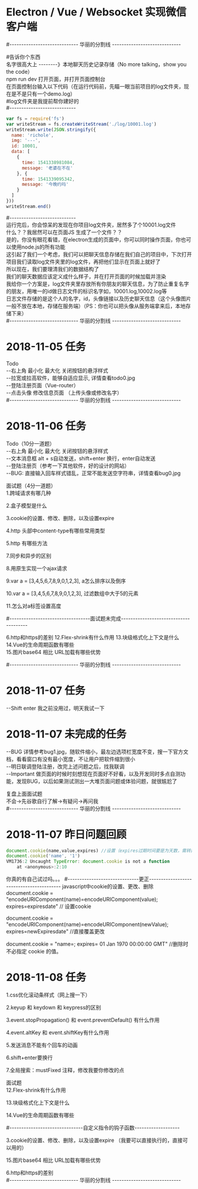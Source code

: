 # Electron / Vue / Websocket 实现微信客户端  
#----------------------------- 华丽的分割线 -----------------------------  

#告诉你个东西  
名字很高大上 --------》本地聊天历史记录存储（No more talking，show you the code）  
npm run dev 打开页面，并打开页面控制台  
在页面控制台输入以下代码（在运行代码前，先瞄一眼当前项目的log文件夹，现在是不是只有一个demo.log）  
#log文件夹是我提前帮你建好的  
#----------------------------  
```javascript
var fs = require('fs')  
var writeStream = fs.createWriteStream('./log/10001.log')  
writeStream.write(JSON.stringify({  
  name: 'richole',  
  img: '---',  
  id: 10001,  
  data: [  
    {  
      time: 1541338981084,  
      message: '老婆在不在'  
    }, {  
      time: 1541339095342,  
      message: '今晚约吗'  
    }  
  ]  
}))  
writeStream.end()  
```
#----------------------------  
运行完后，你会惊呆的发现在你项目log文件夹，居然多了个10001.log文件  
什么？？我居然可以在页面JS 生成了一个文件？？  
是的，你没有眼花看错，在electron生成的页面中，你可以同时操作页面，你也可以使用node.js的所有功能  
这引起了我们一个考虑，我们可以把聊天信息存储在我们自己的项目中，下次打开项目我们读取log文件夹里的log文件，再把他们显示在页面上就好了  
所以现在，我们要理清我们的数据结构了  
我们的聊天数据应该定义成什么样子，并在打开页面的时候加载并渲染  
我给你一个方案是，log文件夹里存放所有你朋友的聊天信息，为了防止重复名字的朋友，用唯一的id做日志文件的标识名字如，10001.log,10002.log等  
日志文件存储的是这个人的名字，id，头像链接以及历史聊天信息（这个头像图片一般不放在本地，存储在服务端）（PS：你也可以把头像从服务端拿来后，本地存储下来）  
#----------------------------- 华丽的分割线 -----------------------------  
# 2018-11-05 任务  
Todo  
--右上角 最小化 最大化 关闭按钮的悬浮样式  
--拉宽或拉高软件，能够自适应显示, 详情查看todo0.jpg  
--登陆注册页面（Vue-router）  
--点击头像 修改信息页面 （上传头像或修改名字）  
#----------------------------- 华丽的分割线 -----------------------------  
# 2018-11-06 任务  
Todo（10分一道题）  
--右上角 最小化 最大化 关闭按钮的悬浮样式 <!--已解决-->  
--文本消息框 alt + s自动发送，shift+enter 换行，enter自动发送 <!-- 【shift+enter 换行 不会！！！】 -->  
--登陆注册页（参考一下其他软件，好的设计的网站）<!-- 页面样式写好了  功能接口未对接 -->  
--BUG: 直接输入回车样式错乱，正常不能发送空字符串，详情查看bug0.jpg <!--已解决-->  
  
面试题（4分一道题）  
1.跨域请求有哪几种
<!--
第一种：JSONP，动态插入一个script标签请求跨域
<script>
function fn (res) {
    ...响应数据
}
var _script = document.createElement('script')
_script.type = 'text/javascript'
_script.src = 'https://www.xxx.com/jsonp?callback=fn'
document.head.appendChild(_script)
</script>

第二种
后端人员在处理数据请求的时候，添加允许跨域请求的相关操作，如配置
res.writeHead(200, {
    "Content-Type": "text/html; charset=UTF-8",
    "Access-Control-Allow-Origin":'http://localhost',
    'Access-Control-Allow-Methods': 'GET, POST, OPTIONS',
    'Access-Control-Allow-Headers': 'X-Requested-With, Content-Type'
});

第三种
协议代理，需要跨域的请求不在浏览器发送执行，而是发到后台服务器，由后台服务器去执行这个跨域请求，再把得到的数据响应给回前端，这样的过程。

-->
2.盒子模型是什么
<!--
在前端页面显示中，一个元素由几大部分组成，由content(元素内容)、paddding(内边距)、border(边框)、margin(外边距)组成的部分称之为CSS中元素的盒子模型。
-->
3.cookie的设置、修改、删除，以及设置expire  
<!--
cookie是有js生成
--------------错的-----------------
document.cookie(name,value,expires) //设置（expires过期时间要是为天数，需转换成有效地区日期时间）
document.cookie(name,newValue,expires) //修改，会覆盖原来相同名字的cookie的值
document.cookie(name,'',1970/01/01) //删除,cookie值为空，以及设置过期时间为初始值即可删除
--------------错的-----------------

不设置expires过期时间，则仅在浏览器关闭前有效

参数天数，转换成有效地区日期时间
var formatExpires = function (day) {
    var date = new Date()
    date.setTime(date.getTime() + (day * 24 * 60 * 60 * 1000))
    return 'expires=' + date.toGMTString() 
}
-->
4.http 头部中content-type有哪些常用类型
<!--
Content-Type来表示具体请求中的媒体类型信息。
Content-Type: [type]/[subtype]; parameter
例如： Content-Type: text/html;charset:utf-8;

application/xhtml+xml ：XHTML格式
application/xml     ： XML数据格式
application/atom+xml  ：Atom XML聚合格式    
application/json    ： JSON数据格式
application/pdf       ：pdf格式  
application/msword  ： Word文档格式
application/octet-stream ： 二进制流数据（如常见的文件下载）

application/x-www-form-urlencoded ： <form encType=””>中默认的encType，form表单数据被编码为         key/value格式发送到服务器（表单默认的提交数据的格式）
默认的。如果不指定content-type，默认使用此格式。

参数格式：key1=value1&key2=value2


text/html ： HTML格式
text/plain ：纯文本格式
text/xml ：  XML格式

image/gif ：gif图片格式
image/jpeg ：jpg图片格式
image/png：png图片格式

multipart/form-data ： 需要在表单中进行文件上传时，就需要使用该格式
-->
5.http 有哪些方法
<!--
GET获取资源
POST传输实体文本
PUT传输文件
DELETE删除文件
OPTIONS询问支持的方法
-->


7.同步和异步的区别
<!--
同步是指进程在处理一个ajax请求的时候，会阻塞进程，在请求发送后，不会往下执行下面的操作。而是一直等，等到该请求返回数据得到响应时，才继续往下解析，继续进程。异步则不是阻塞模式，在处理请求时，发送完不等待，继续往下执行其他解析操作，不影响进程的进行，等到请求有了响应数据系统会通知进行相关处理。
-->

8.用原生实现一个ajax请求
<!--
if (window.XMLHttpRequest) {
var xmlhttp = new XMLHttpRequest()
} else {
var xmlhttp = new ActiveXOject(Microsoft.XMLHttpRequest)
}
xmlhttp.open(method, url, async)

// xmlhttp.setRequestHeader('Content-type','application/json')
xmlhttp.send(JSON.stringify(data))

xmlhttp.onreadystatechange = function () {
    if (xmlhttp.readyState === 4) {
        if (xmlhttp.status === 200) {
            console.log(xmlhttp.responseText)
        }
    }
}

-->
9.var a = [3,4,5,6,7,8,9,0,1,2,3], a怎么排序以及倒序
<!--
a.sort()数组会按照字符的Unicode进行排序（把数组里面当成字符串处理）
arr.sort((a, b) => {
    return a - b //数值从小到大排序
    return b - a //数值从大到小排序
})
a.reverse()倒序
-->
10.var a = [3,4,5,6,7,8,9,0,1,2,3], 过滤数组中大于5的元素  
<!-- 
a.filter((item) => {
 return item > 5
})
-->

11.怎么对a标签设置高度
<!-- 
a {
    display: inline-block/block;
    height: ...
}
 -->

#----------------------------------面试题未完成--------------------------------------

6.http和https的差别
12.Flex-shrink有什么作用
13.块级格式化上下文是什么  
14.Vue的生命周期函数有哪些  
15.图片base64 相比 URL加载有哪些优势

#----------------------------- 华丽的分割线 -----------------------------  
# 2018-11-07 任务  
--Shift enter 我之前没用过，明天我试一下  
#  
<!-- --BUG：连续发送很多条消息，后面的消息不显示了，要出现滚动条
通过css优化滚动条样式，让他好看点   -->
<!-- --BUG .main-box为什么要有border，很不美观 详情参考bug2.jpg   -->
<!-- --BUG 默认字体使用 "Microsoft YaHei", "arial"，现在字体很难看，在我mac这里   -->

# 2018-11-07 未完成的任务
--BUG 详情参考bug1.jpg，随软件缩小，最左边选项栏宽度不变，搜一下官方文档，看看窗口有没有最小宽度，不让用户把软件缩到很小  
--明日联调登陆注册，改完上述问题之后，找我联调  
--Important 做页面的时候时刻想现在页面好不好看，以及开发同时多点自测功能，发现BUG，以后如果测试测出一大堆页面问题或体验问题，就很尴尬了  
  
复盘上面面试题  
不会->先谷歌自行了解->有疑问->再问我  
#----------------------------- 华丽的分割线 -----------------------------  

# 2018-11-07 昨日问题回顾
```javascript
document.cookie(name,value,expires) //设置（expires过期时间要是为天数，需转换成有效地区日期时间）
document.cookie('name', '1')
VM1736:2 Uncaught TypeError: document.cookie is not a function
    at <anonymous>:2:10
```
你真的有自己试过吗。。。
#------------------------------更正-----------------------------------------
javascript中cookie的设置、更改、删除
document.cookie = "encodeURIComponent(name)=encodeURIComponent(value); expires=expiresdate" // 设置cookie

document.cookie = "encodeURIComponent(name)=encodeURIComponent(newValue); expires=newExpiresdate" //直接覆盖更改

document.cookie = "name=; expires= 01 Jan 1970 00:00:00 GMT" //删除时不必指定 cookie 的值。



# 2018-11-08 任务
1.css优化滚动条样式（网上搜一下）
<!-- 滚动条样式没改 -->
2.keyup 和 keydown 和 keypress的区别  
<!-- 
keyup: 释放按键
keydown: 按下按键的时候触发
keypress: 按下按键或者释放按键的时候触发
 -->
3.event.stopPropagation() 和 event.preventDefault() 有什么作用  
<!-- 
event.stopPropagation()阻止冒泡
event.preventDefault()阻止元素本身的事件
 -->

4.event.altKey 和 event.shiftKey有什么作用  
<!-- 在事件里面获取判断是否按下了alt键或者shift键
event.altKey:true 是按下alt键
event.altKey:false 否按下alt键
event.shiftKey:true 是按下shift键
event.shiftKey:false 否按下shift键 -->

5.发送消息不能有个回车的动画  
<!-- 
在keydown事件里面判断回车(event.keyCode === 13)，阻止绑定在元素本身的事件发生event.preventDefault
 -->
6.shift+enter要换行  
<!-- 
在keydown事件里面判断回车加shift按键(event.keyCode === 13 && event.shiftKey)，实现换行
 -->

7.全局搜索：mustFixed 注释，修改我要你修改的点  
<!-- 
还有一个没改：
// mustFixed 关闭打开基本信息弹窗 这样写得不好，我暂时也没想到好方法，不过要换种写法
// 基本信息弹窗样式效果不好，仔细看微信的样式怎么实现
 -->

面试题  
12.Flex-shrink有什么作用
<!-- 用数值来定义收缩比率
作用于伸缩盒子，当盒子内元素内容的宽度之和超出盒子元素的宽度时，flex-shrink是指按一定的比例对子元素进行缩放，默认值为1
超出的部分将按照各因子的flex-shrink值相加之后计算比率来对各子元素进行收缩。
 -->
13.块级格式化上下文是什么
<!-- 
BFC
 -->

14.Vue的生命周期函数有哪些
<!-- 
beforecreate : el 和 data 并未初始化 【举个栗子：可以在这加个loading事件】
created ：完成了 data 数据的初始化，el没有【在这结束loading，还做一些初始化，实现函数自执行】
beforeMount：完成了 el 和 data 初始化
mounted：完成挂载
beforeupdate
updated
beforeDestroy
destroyed
 -->

#-------------------------------自定义指令的钩子函数-------------------

<!-- 
bind只调用一次，指令第一次绑定到元素时调用。在这里可以进行一次性的初始化设置。
inserted被绑定元素插入父节点时调用 (仅保证父节点存在，但不一定已被插入文档中)。
update
componentUpdated
unbind只调用一次，指令与元素解绑时调用。
 -->



3.cookie的设置、修改、删除，以及设置expire  （我要可以直接执行的，直接可以用的）  
<!-- 
document.cookie = "encodeURIComponent(name)=encodeURIComponent(value); expires=expiresdate" // 设置cookie

document.cookie = "encodeURIComponent(name)=encodeURIComponent(newValue); expires=newExpiresdate" //直接覆盖更改

document.cookie = "name=; expires= 01 Jan 1970 00:00:00 GMT" //删除时不必指定 cookie 的值。
 -->

15.图片base64 相比 URL加载有哪些优势

6.http和https的差别  
#----------------------------- 华丽的分割线 -----------------------------  
<!--   
# 未来可接受任务  
Todo（Websocket联调）  
--两次聊天消息间隔5分钟，新消息来的时候显示当前时间，详情查看todo1.jpg  
--若聊天时间为昨天，相隔的消息显示 昨天 时:分 详情查看todo2.jpg  
--若为前天及以前的信息直接显示时间 年-月-日 时:分  
--上述时间需要自己做转换（一般后台会传时间戳给你） Date.now() 或 (new Date()).getTime() 得出的一串数字就是时间戳  
--新朋友发消息给你，需要新开个聊天窗口  
上传头像先转base64
-->  
